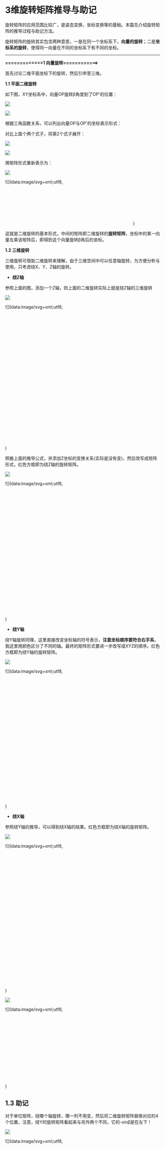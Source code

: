 3维旋转矩阵推导与助记
===========

旋转矩阵的应用范围比较广，是姿态变换，坐标变换等的基础。本篇先介绍旋转矩阵的推导过程与助记方法。

旋转矩阵的旋转其实包含两种意思，一是在同一个坐标系下，**向量的旋转**；二是**坐标系的旋转**，使得同一向量在不同的坐标系下有不同的坐标。

* * *

**\=============1 向量旋转============>**

首先讨论二维平面坐标下的旋转，然后引申至三维。

**1.1 平面二维旋转**

如下图，XY坐标系中，向量OP旋转β角度到了OP'的位置：

![](https://pic3.zhimg.com/v2-38f253e4128e2809f85fb42121f5eff2_b.jpg)

![](https://pic3.zhimg.com/80/v2-38f253e4128e2809f85fb42121f5eff2_720w.webp)

根据三角函数关系，可以列出向量OP与OP'的坐标表示形式：

对比上面个两个式子，将第2个式子展开：

![](https://pic3.zhimg.com/v2-cdf8b5fa36af46cdd4986cdbc3ec8d2a_b.png)

![](https://pic3.zhimg.com/80/v2-cdf8b5fa36af46cdd4986cdbc3ec8d2a_720w.webp)

用矩阵形式重新表示为：

![](https://pic4.zhimg.com/v2-8803684cd287390b2b689c128d76563b_b.jpg)

![](data:image/svg+xml;utf8,<svg xmlns='http://www.w3.org/2000/svg' width='417' height='131'></svg>)

这就是二维旋转的基本形式，中间的矩阵即二维旋转的**旋转矩阵**，坐标中的某一向量左乘该矩阵后，即得到这个向量旋转β角后的坐标。

**1.2 三维旋转**

三维旋转可借助二维旋转来理解，由于三维空间中可以任意轴旋转，为方便分析与使用，只考虑绕X、Y、Z轴的旋转。

*   **绕Z轴**

参照上面的图，添加一个Z轴，则上面的二维旋转实际上就是绕Z轴的三维旋转

![](https://pic1.zhimg.com/v2-0a18ca4a6a06fa2da2e68010d57adc54_b.jpg)

![](data:image/svg+xml;utf8,<svg xmlns='http://www.w3.org/2000/svg' width='598' height='522'></svg>)

照搬上面的推导公式，并添加Z坐标的变换关系(实际是没有变)，然后改写成矩阵形式，红色方框即为绕Z轴的旋转矩阵。

![](https://pic3.zhimg.com/v2-b9c372ce5481d832980bfb6c5cd42362_b.jpg)

![](data:image/svg+xml;utf8,<svg xmlns='http://www.w3.org/2000/svg' width='516' height='432'></svg>)

*   **绕Y轴**

绕Y轴旋转同理，这里直接改变坐标轴的符号表示，**注意坐标顺序要符合右手系**，我这里用颜色区分了不同的轴。最终的矩阵形式要进一步改写成XYZ的顺序。红色方框即为绕Y轴的旋转矩阵。

![](https://pic4.zhimg.com/v2-da669f4d1d9f5852bc926a185254b5d3_b.jpg)

![](data:image/svg+xml;utf8,<svg xmlns='http://www.w3.org/2000/svg' width='622' height='518'></svg>)

*   **绕X轴**

参照绕Y轴的推导，可以得到绕X轴的结果。红色方框即为绕X轴的旋转矩阵。

  

![](https://pic2.zhimg.com/v2-fbee9db2b50dd93f3fa4576b3062791d_b.jpg)

![](data:image/svg+xml;utf8,<svg xmlns='http://www.w3.org/2000/svg' width='603' height='540'></svg>)

![](https://pic2.zhimg.com/v2-572730604890da28c7341dd18aa542fd_b.jpg)

![](data:image/svg+xml;utf8,<svg xmlns='http://www.w3.org/2000/svg' width='816' height='376'></svg>)

1.3 助记
------

对于单位矩阵，绕哪个轴旋转，哪一列不用变，然后将二维旋转矩阵替换对应的4个位置，注意，绕Y的旋转矩阵看起来与另外两个不同，它的-sinβ是在左下！

  

![](https://pic3.zhimg.com/v2-ff7877954f6a4020f934df16ca109322_b.jpg)

![](data:image/svg+xml;utf8,<svg xmlns='http://www.w3.org/2000/svg' width='720' height='477'></svg>)

  

1.4 注意事项
--------

*   **反向旋转**

如果是反向旋转一个角度，推导过程类似：

![](https://pic2.zhimg.com/v2-a693ca96662df051e87b6698933aa2bd_b.jpg)

![](data:image/svg+xml;utf8,<svg xmlns='http://www.w3.org/2000/svg' width='467' height='384'></svg>)

最终得到的旋转矩阵其实是正向旋转矩阵的**逆矩阵**，由于这个矩阵是**正交阵**，所以逆矩阵就是**转置矩阵**。

![](https://pic3.zhimg.com/v2-fb2cabad1aeef526a6471160f95ea42a_b.jpg)

![](data:image/svg+xml;utf8,<svg xmlns='http://www.w3.org/2000/svg' width='1133' height='387'></svg>)

*   **书写形式**

上面的向量的坐标都是按照**列**的形式书写，如果是换成**行**的形式表示，则旋转的矩阵形式被转置了一下，同时矩阵在行向量的右边进行相乘。

![](https://pic4.zhimg.com/v2-790c454ee0a10b6ec7cba7506da3378b_b.png)

![](data:image/svg+xml;utf8,<svg xmlns='http://www.w3.org/2000/svg' width='972' height='153'></svg>)

* * *

**\=============2 坐标系旋转============>**

**2.1平面二维旋转**

如下图，**xy坐标系**中，有一向量OP，其坐标可表示为(x，y)，该向量与X轴夹角为α。然后，坐标系绕原点逆时旋转了β角度，形成**新的坐标系x’y’**，此时OP在新的坐标系中的坐标表示为(x，y)，根据几何关系，可以得到如下推导，最终得到绿色虚框的旋转矩阵。

对比上面的旋转矩阵，可以发现：这里**坐标系旋转**的旋转矩阵与上面**向量旋转**的旋转矩阵正好是**转置的关系**(实际上是**逆矩阵**，因为正交阵的逆矩阵与转置矩阵相同)，因为这两种旋转本质上是相对运动，互为逆过程。

![](https://pic2.zhimg.com/v2-20ec098a516e40329b5ae79e69a0e6a1_b.jpg)

![](data:image/svg+xml;utf8,<svg xmlns='http://www.w3.org/2000/svg' width='1414' height='334'></svg>)

**2.2 三维旋转**

*   **绕X轴**

![](https://pic3.zhimg.com/v2-0e0a8be32cb4cd9ccd8447127fc530e2_b.jpg)

![](data:image/svg+xml;utf8,<svg xmlns='http://www.w3.org/2000/svg' width='1290' height='442'></svg>)

*   **绕Y轴**

![](https://pic1.zhimg.com/v2-7110db8e23efd90395581335c40598e0_b.jpg)

![](data:image/svg+xml;utf8,<svg xmlns='http://www.w3.org/2000/svg' width='1283' height='437'></svg>)

*   **绕Z轴**

![](https://pic2.zhimg.com/v2-2a0bcfe94b75414c2c8729b2dc8d7b41_b.jpg)

![](data:image/svg+xml;utf8,<svg xmlns='http://www.w3.org/2000/svg' width='1292' height='432'></svg>)

![](https://picx.zhimg.com/v2-bacdf5c0e8327b50eeecbf747d945e2a_l.jpg?source=f2fdee93)

码农爱学习

5 次咨询

5.0

5135 次赞同

去咨询